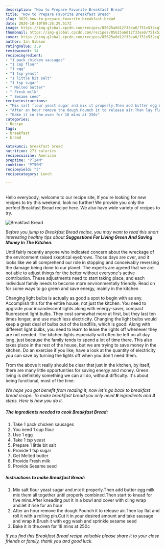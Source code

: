 ```yaml
---
description: "How to Prepare Favorite Breakfast Bread"
title: "How to Prepare Favorite Breakfast Bread"
slug: 3829-how-to-prepare-favorite-breakfast-bread
date: 2020-10-10T09:28:29.517Z
image: https://img-global.cpcdn.com/recipes/85625a6d12f33ea0/751x532cq70/breakfast-bread-recipe-main-photo.jpg
thumbnail: https://img-global.cpcdn.com/recipes/85625a6d12f33ea0/751x532cq70/breakfast-bread-recipe-main-photo.jpg
cover: https://img-global.cpcdn.com/recipes/85625a6d12f33ea0/751x532cq70/breakfast-bread-recipe-main-photo.jpg
author: Ian Gibson
ratingvalue: 3.9
reviewcount: 14
recipeingredient:
- "1 pack chicken sausages"
- "1 cup flour"
- "1 egg"
- "1 tsp yeast"
- "1 little bit salt"
- "1 tsp sugar"
- " Melted butter"
- " Fresh milk"
- " Sesame seed"
recipeinstructions:
- "Mix salt flour yeast sugar and.mix it properly.Then add butter egg milk mix them all together until properly combined.Then start to knead for five mins.After kneading put it in a bowl and cover with cling wrap and.let it rise for an hour"
- "After an hour remove the dough.Pounch it to release air.Then lay flat and roll it with a rolling pin.Cut it in.your desired amount and take sausage and wrap it.Brush it with egg wash and sprinkle sesame seed"
- "Bake it in the.oven for 18 mins at 250c"
categories:
- Recipe
tags:
- breakfast
- bread

katakunci: breakfast bread 
nutrition: 271 calories
recipecuisine: American
preptime: "PT24M"
cooktime: "PT50M"
recipeyield: "3"
recipecategory: Lunch

---
```

<br>
Hello everybody, welcome to our recipe site, If you're looking for new recipes to try this weekend, look no further! We provide you only the perfect Breakfast Bread recipe here. We also have wide variety of recipes to try.
<br>


![Breakfast Bread](https://img-global.cpcdn.com/recipes/85625a6d12f33ea0/751x532cq70/breakfast-bread-recipe-main-photo.jpg)

<i>Before you jump to Breakfast Bread recipe, you may want to read this short interesting healthy tips about 
<strong>Suggestions For Living Green And Saving Money In The Kitchen</strong>.</i>
</br>

Until fairly recently anyone who indicated concern about the wreckage of the environment raised skeptical eyebrows. Those days are over, and it looks like we all comprehend our role in stopping and conceivably reversing the damage being done to our planet. The experts are agreed that we are not able to adjust things for the better without everyone's active contribution. These adjustments need to start taking place, and each individual family needs to become more environmentally friendly. Read on for some ways to go green and save energy, mainly in the kitchen.

Changing light bulbs is actually as good a spot to begin with as any. Accomplish this for the entire house, not just the kitchen. You need to upgrade your incandescent lights along with energy-saver, compact fluorescent light bulbs. They cost somewhat more at first, but they last ten times longer, and use much less electricity. Changing the light bulbs would keep a great deal of bulbs out of the landfills, which is good. Along with different light bulbs, you need to learn to leave the lights off whenever they are not needed. The kitchen lights especially will often be left on all day long, just because the family tends to spend a lot of time there. This also takes place in the rest of the house, but we are trying to save money in the kitchen. Do an exercise if you like; have a look at the quantity of electricity you can save by turning the lights off when you don't need them.

From the above it really should be clear that just in the kitchen, by itself, there are many little opportunities for saving energy and money. Green living is definitely something we can all do, without difficulty. It's about being functional, most of the time.


<i>We hope you got benefit from reading it, now let's go back to breakfast bread recipe. To make breakfast bread you only need <strong>9</strong> ingredients and <strong>3</strong> steps. Here is how you do it.
</i>

##### The ingredients needed to cook Breakfast Bread:

1. Take 1 pack chicken sausages
1. You need 1 cup flour
1. Use 1 egg
1. Take 1 tsp yeast
1. Prepare 1 little bit salt
1. Provide 1 tsp sugar
1. Get  Melted butter
1. Provide  Fresh milk
1. Provide  Sesame seed


##### Instructions to make Breakfast Bread:

1. Mix salt flour yeast sugar and.mix it properly.Then add butter egg milk mix them all together until properly combined.Then start to knead for five mins.After kneading put it in a bowl and cover with cling wrap and.let it rise for an hour
1. After an hour remove the dough.Pounch it to release air.Then lay flat and roll it with a rolling pin.Cut it in.your desired amount and take sausage and wrap it.Brush it with egg wash and sprinkle sesame seed
1. Bake it in the.oven for 18 mins at 250c


<i>If you find this Breakfast Bread recipe valuable please share it to your close friends or family, thank you and good luck.</i>
